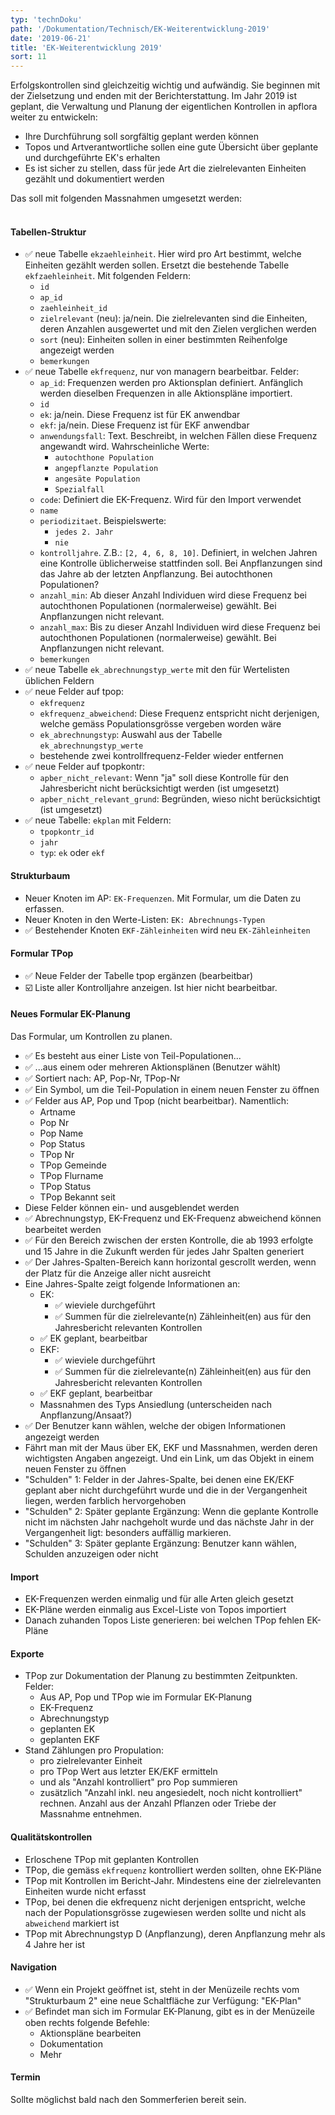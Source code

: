 ```yaml
---
typ: 'technDoku'
path: '/Dokumentation/Technisch/EK-Weiterentwicklung-2019'
date: '2019-06-21'
title: 'EK-Weiterentwicklung 2019'
sort: 11
---
```


Erfolgskontrollen sind gleichzeitig wichtig und aufwändig. Sie beginnen mit der Zielsetzung und enden mit der Berichterstattung. Im Jahr 2019 ist geplant, die Verwaltung und Planung der eigentlichen Kontrollen in apflora weiter zu entwickeln:
- Ihre Durchführung soll sorgfältig geplant werden können
- Topos und Artverantwortliche sollen eine gute Übersicht über geplante und durchgeführte EK's erhalten
- Es ist sicher zu stellen, dass für jede Art die zielrelevanten Einheiten gezählt und dokumentiert werden

Das soll mit folgenden Massnahmen umgesetzt werden:<br/><br/>

#### Tabellen-Struktur
- :white_check_mark: neue Tabelle `ekzaehleinheit`. Hier wird pro Art bestimmt, welche Einheiten gezählt werden sollen. Ersetzt die bestehende Tabelle `ekfzaehleinheit`. Mit folgenden Feldern:
  - `id`
  - `ap_id`
  - `zaehleinheit_id`
  - `zielrelevant` (neu): ja/nein. Die zielrelevanten sind die Einheiten, deren Anzahlen ausgewertet und mit den Zielen verglichen werden
  - `sort` (neu): Einheiten sollen in einer bestimmten Reihenfolge angezeigt werden
  - `bemerkungen`
- :white_check_mark: neue Tabelle `ekfrequenz`, nur von managern bearbeitbar. Felder:
  - `ap_id`: Frequenzen werden pro Aktionsplan definiert. Anfänglich werden dieselben Frequenzen in alle Aktionspläne importiert.
  - `id`
  - `ek`: ja/nein. Diese Frequenz ist für EK anwendbar
  - `ekf`: ja/nein. Diese Frequenz ist für EKF anwendbar
  - `anwendungsfall`: Text. Beschreibt, in welchen Fällen diese Frequenz angewandt wird. Wahrscheinliche Werte:
    - `autochthone Population`
    - `angepflanzte Population`
    - `angesäte Population`
    - `Spezialfall`
  - `code`: Definiert die EK-Frequenz. Wird für den Import verwendet
  - `name`
  - `periodizitaet`. Beispielswerte:
    - `jedes 2. Jahr`
    - `nie`
  - `kontrolljahre`. Z.B.: `[2, 4, 6, 8, 10]`. Definiert, in welchen Jahren eine Kontrolle üblicherweise stattfinden soll. Bei Anpflanzungen sind das Jahre ab der letzten Anpflanzung. Bei autochthonen Populationen?
  - `anzahl_min`: Ab dieser Anzahl Individuen wird diese Frequenz bei autochthonen Populationen (normalerweise) gewählt. Bei Anpflanzungen nicht relevant.
  - `anzahl_max`: Bis zu dieser Anzahl Individuen wird diese Frequenz bei autochthonen Populationen (normalerweise) gewählt. Bei Anpflanzungen nicht relevant.
  - `bemerkungen`
- :white_check_mark: neue Tabelle `ek_abrechnungstyp_werte` mit den für Wertelisten üblichen Feldern
- :white_check_mark: neue Felder auf tpop:
  - `ekfrequenz`
  - `ekfrequenz_abweichend`: Diese Frequenz entspricht nicht derjenigen, welche gemäss Populationsgrösse vergeben worden wäre
  - `ek_abrechnungstyp`: Auswahl aus der Tabelle `ek_abrechnungstyp_werte`
  - bestehende zwei kontrollfrequenz-Felder wieder entfernen
- :white_check_mark: neue Felder auf tpopkontr:
  - `apber_nicht_relevant`: Wenn "ja" soll diese Kontrolle für den Jahresbericht nicht berücksichtigt werden (ist umgesetzt)
  - `apber_nicht_relevant_grund`: Begründen, wieso nicht berücksichtigt (ist umgesetzt)
- :white_check_mark: neue Tabelle: `ekplan` mit Feldern:
  - `tpopkontr_id`
  - `jahr`
  - `typ`: `ek` oder `ekf`

#### Strukturbaum
- Neuer Knoten im AP: `EK-Frequenzen`. Mit Formular, um die Daten zu erfassen.
- Neuer Knoten in den Werte-Listen: `EK: Abrechnungs-Typen`
- :white_check_mark: Bestehender Knoten `EKF-Zähleinheiten` wird neu `EK-Zähleinheiten`

#### Formular TPop
- :white_check_mark: Neue Felder der Tabelle tpop ergänzen (bearbeitbar)
- :ballot_box_with_check: Liste aller Kontrolljahre anzeigen. Ist hier nicht bearbeitbar.

#### Neues Formular EK-Planung
Das Formular, um Kontrollen zu planen.
- :white_check_mark: Es besteht aus einer Liste von Teil-Populationen...
- :white_check_mark: ...aus einem oder mehreren Aktionsplänen (Benutzer wählt)
- :white_check_mark: Sortiert nach: AP, Pop-Nr, TPop-Nr
- :white_check_mark: Ein Symbol, um die Teil-Population in einem neuen Fenster zu öffnen
- :white_check_mark: Felder aus AP, Pop und Tpop (nicht bearbeitbar). Namentlich:
  - Artname
  - Pop Nr
  - Pop Name
  - Pop Status
  - TPop Nr
  - TPop Gemeinde
  - TPop Flurname
  - TPop Status
  - TPop Bekannt seit
- Diese Felder können ein- und ausgeblendet werden
- :white_check_mark: Abrechnungstyp, EK-Frequenz und EK-Frequenz abweichend können bearbeitet werden
- :white_check_mark: Für den Bereich zwischen der ersten Kontrolle, die ab 1993 erfolgte und 15 Jahre in die Zukunft werden für jedes Jahr Spalten generiert
- :white_check_mark: Der Jahres-Spalten-Bereich kann horizontal gescrollt werden, wenn der Platz für die Anzeige aller nicht ausreicht
- Eine Jahres-Spalte zeigt folgende Informationen an:
  - EK:
    - :white_check_mark: wieviele durchgeführt
    - :white_check_mark: Summen für die zielrelevante(n) Zähleinheit(en) aus für den Jahresbericht relevanten Kontrollen
  - :white_check_mark: EK geplant, bearbeitbar
  - EKF: 
    - :white_check_mark: wieviele durchgeführt
    - :white_check_mark: Summen für die zielrelevante(n) Zähleinheit(en) aus für den Jahresbericht relevanten Kontrollen
  - :white_check_mark: EKF geplant, bearbeitbar
  - Massnahmen des Typs Ansiedlung (unterscheiden nach Anpflanzung/Ansaat?)
- :white_check_mark: Der Benutzer kann wählen, welche der obigen Informationen angezeigt werden
- Fährt man mit der Maus über EK, EKF und Massnahmen, werden deren wichtigsten Angaben angezeigt. Und ein Link, um das Objekt in einem neuen Fenster zu öffnen
- "Schulden" 1: Felder in der Jahres-Spalte, bei denen eine EK/EKF geplant aber nicht durchgeführt wurde und die in der Vergangenheit liegen, werden farblich hervorgehoben
- "Schulden" 2: Später geplante Ergänzung: Wenn die geplante Kontrolle nicht im nächsten Jahr nachgeholt wurde und das nächste Jahr in der Vergangenheit ligt: besonders auffällig markieren.
- "Schulden" 3: Später geplante Ergänzung: Benutzer kann wählen, Schulden anzuzeigen oder nicht

#### Import
- EK-Frequenzen werden einmalig und für alle Arten gleich gesetzt
- EK-Pläne werden einmalig aus Excel-Liste von Topos importiert
- Danach zuhanden Topos Liste generieren: bei welchen TPop fehlen EK-Pläne

#### Exporte
- TPop zur Dokumentation der Planung zu bestimmten Zeitpunkten. Felder:
  - Aus AP, Pop und TPop wie im Formular EK-Planung
  - EK-Frequenz
  - Abrechnungstyp
  - geplanten EK
  - geplanten EKF
- Stand Zählungen pro Propulation:
  - pro zielrelevanter Einheit
  - pro TPop Wert aus letzter EK/EKF ermitteln
  - und als "Anzahl kontrolliert" pro Pop summieren
  - zusätzlich "Anzahl inkl. neu angesiedelt, noch nicht kontrolliert" rechnen. Anzahl aus der Anzahl Pflanzen oder Triebe der Massnahme entnehmen.

#### Qualitätskontrollen
- Erloschene TPop mit geplanten Kontrollen
- TPop, die gemäss `ekfrequenz` kontrolliert werden sollten, ohne EK-Pläne
- TPop mit Kontrollen im Bericht-Jahr. Mindestens eine der zielrelevanten Einheiten wurde nicht erfasst
- TPop, bei denen die ekfrequenz nicht derjenigen entspricht, welche nach der Populationsgrösse zugewiesen werden sollte und nicht als `abweichend` markiert ist
- TPop mit Abrechnungstyp D (Anpflanzung), deren Anpflanzung mehr als 4 Jahre her ist

#### Navigation
- :white_check_mark: Wenn ein Projekt geöffnet ist, steht in der Menüzeile rechts vom "Strukturbaum 2" eine neue Schaltfläche zur Verfügung: "EK-Plan"
- :white_check_mark: Befindet man sich im Formular EK-Planung, gibt es in der Menüzeile oben rechts folgende Befehle:
  - Aktionspläne bearbeiten
  - Dokumentation
  - Mehr

#### Termin
Sollte möglichst bald nach den Sommerferien bereit sein.
